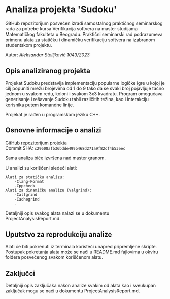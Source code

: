 # Analiza projekta 'Sudoku'

GitHub repozitorijum posvećen izradi samostalnog praktičnog seminarskog rada za potrebe kursa Verifikacija softvera na master studijama Matematičkog fakulteta u Beogradu.
Praktični seminarski rad podrazumeva primenu alata za statičku i dinamičku verifikaciju softvera na izabranom studentskom projektu.

Autor: *Aleksandar Stoiljković 1043/2023*

## Opis analiziranog projekta

Projekat Sudoku predstavlja implementaciju popularne logičke igre u kojoj je cilj popuniti mrežu brojevima od 1 do 9 tako da se svaki broj pojavljuje tačno jednom u svakom redu, koloni i svakom 3x3 kvadratu.
Program omogućava generisanje i rešavanje Sudoku tabli različitih težina, kao i interakciju korisnika putem komandne linije.

Projekat je rađen u programskom jeziku C++.

## Osnovne informacije o analizi

[GitHub repozitorijum projekta](https://github.com/AlexIzydorczyk/sudoku/tree/master)   
Commit SHA: `c29608afb36bdde499b468d271a9f82cf4b53eec`

Sama analiza biće izvršena nad master granom.

U analizi su korišćeni sledeći alati:

    Alati za statičku analizu:
        -Clang-Format
        -Cppcheck
    Alati za dinamičku analizu (Valgrind):
        -Callgrind
        -Cachegrind
        -

Detaljniji opis svakog alata nalazi se u dokumentu ProjectAnalysisReport.md.

## Uputstvo za reprodukciju analize

Alati će biti pokrenuti iz terminala koristeći unapred pripremljene skripte.
Postupak pokretanja alata može se naći u README.md fajlovima u okviru foldera posvećenog svakom korišćenom alatu.

## Zaključci

Detaljniji opis zaključaka nakon analize svakim od alata kao i sveukupan zaključak mogu se naći u dokumentu ProjectAnalysisReport.md.

